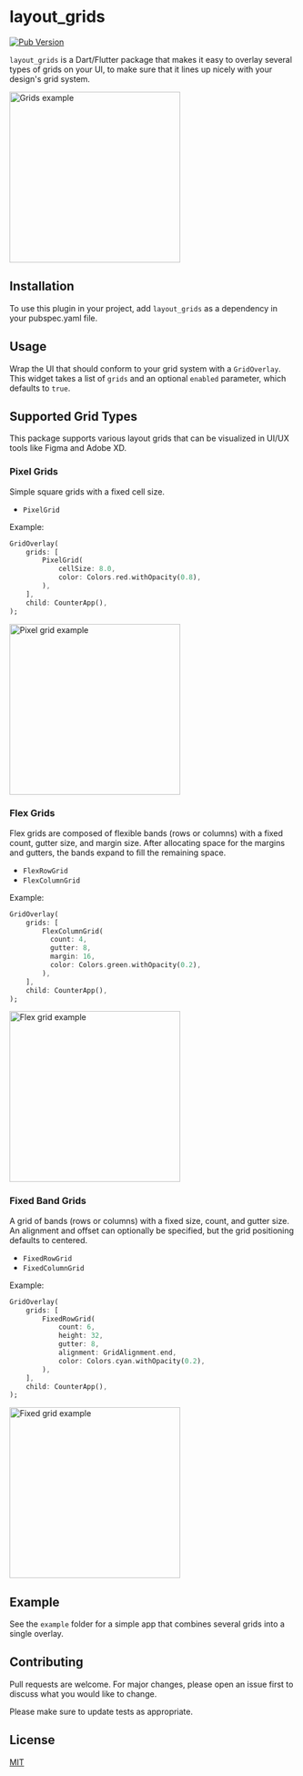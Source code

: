 # layout_grids

[![Pub Version](https://img.shields.io/pub/v/layout_grids)](https://pub.dev/packages/layout_grids)

`layout_grids` is a Dart/Flutter package that makes it easy to overlay several types of grids on your UI, to make sure that it lines up nicely with your design's grid system.

<img src="./example/images/grids_example.png" alt="Grids example" width="300"/>

## Installation

To use this plugin in your project, add `layout_grids` as a dependency in your pubspec.yaml file.

## Usage

Wrap the UI that should conform to your grid system with a `GridOverlay`. This widget takes a list of `grids` and an optional `enabled` parameter, which defaults to `true`.

## Supported Grid Types

This package supports various layout grids that can be visualized in UI/UX tools like Figma and Adobe XD.

### Pixel Grids

Simple square grids with a fixed cell size.

* `PixelGrid`

Example:
```dart
GridOverlay(
    grids: [
        PixelGrid(
            cellSize: 8.0,
            color: Colors.red.withOpacity(0.8),
        ),
    ],
    child: CounterApp(),
);
```
<img src="./images/pixel_grid_example.png" alt="Pixel grid example" width="300"/>

### Flex Grids
Flex grids are composed of flexible bands (rows or columns) with a fixed count, gutter size, and margin size. After allocating space for the margins and gutters, the bands expand to fill the remaining space.

* `FlexRowGrid`
* `FlexColumnGrid`

Example:
```dart
GridOverlay(
    grids: [
        FlexColumnGrid(
          count: 4,
          gutter: 8,
          margin: 16,
          color: Colors.green.withOpacity(0.2),
        ),
    ],
    child: CounterApp(),
);
```
<img src="./images/flex_grid_example.png" alt="Flex grid example" width="300"/>

### Fixed Band Grids
A grid of bands (rows or columns) with a fixed size, count, and gutter size. An alignment and offset can optionally be specified, but the grid positioning defaults to centered.

* `FixedRowGrid`
* `FixedColumnGrid`

Example:
```dart
GridOverlay(
    grids: [
        FixedRowGrid(
            count: 6,
            height: 32,
            gutter: 8,
            alignment: GridAlignment.end,
            color: Colors.cyan.withOpacity(0.2),
        ),
    ],
    child: CounterApp(),
);
```

<img src="./images/fixed_grid_example.png" alt="Fixed grid example" width="300"/>

## Example

See the `example` folder for a simple app that combines several grids into a single overlay.

## Contributing
Pull requests are welcome. For major changes, please open an issue first to discuss what you would like to change.

Please make sure to update tests as appropriate.

## License
[MIT](https://choosealicense.com/licenses/mit/)